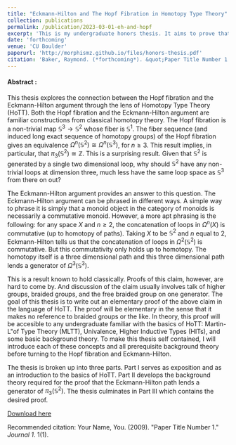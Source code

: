 ```yaml
---
title: "Eckmann-Hilton and The Hopf Fibration in Homotopy Type Theory"
collection: publications
permalink: /publication/2023-03-01-eh-and-hopf
excerpt: 'This is my undergraduate honors thesis. It aims to prove that the Eckmann-Hilton path can be used to construct a generator of $\pi_3(\mathbb{S}^2)$'.
date: 'forthcoming'
venue: 'CU Boulder'
paperurl: 'http://morphismz.github.io/files/honors-thesis.pdf'
citation: 'Baker, Raymond. (*forthcoming*). &quot;Paper Title Number 1.&quot; <i>Journal 1</i>. 1(1).'
---
```


#### Abstract :

This thesis explores the connection between the Hopf fibration and the Eckmann-Hilton argument through the lens of Homotopy Type Theory (HoTT). Both the Hopf fibration and the Eckmann-Hilton argument are familiar constructions from classical homotopy theory. The Hopf fibration is a non-trivial map $\mathbb{S}^3 \to \mathbb{S}^2$ whose fiber is $\mathbb{S}^1$. The fiber sequence (and induced long exact sequence of homotopy groups) of the Hopf fibration gives an equivalence $\Omega^n (\mathbb{S}^2) \cong \Omega^n(\mathbb{S}^3)$, for $n\geq 3$. This result implies, in particular, that $\pi_3(\mathbb{S}^2)\cong \mathbb{Z}$. This is a surprising result. Given that $\mathbb{S}^2$ is generated by a single two dimensional loop, why should $\mathbb{S}^2$ have any non-trivial loops at dimension three, much less have the same loop space as $\mathbb{S}^3$ from there on out? 

The Eckmann-Hilton argument provides an answer to this question. The Eckmann-Hilton argument can be phrased in different ways. A simple way to phrase it is simply that a monoid object in the category of monoids is necessarily a commutative monoid. However, a more apt phrasing is the following: for any space $X$ and $n\geq 2$, the concatenation of loops in $\Omega^n(X)$ is commutative (up to homotopy of paths). Taking $X$ to be $\mathbb{S}^2$ and $n$ equal to $2$, Eckmann-Hilton tells us that the concatenation of loops in $\Omega^2(\mathbb{S}^2)$ is commutative. But this commutativity only holds up to homotopy. The homotopy itself is a three dimensional path and this three dimensional path lends a generator of $\Omega^3(\mathbb{S}^3)$.

This is a result known to hold classically. Proofs of this claim, however, are hard to come by. And discussion of the claim usually involves talk of higher groups, braided groups, and the free braided group on one generator. The goal of this thesis is to write out an elementary proof of the above claim in the language of HoTT. The proof will be elementary in the sense that it makes no reference to braided groups or the like. In theory, this proof will be accesible to any undergraduate familiar with the basics of HoTT: Martin-L\"of Type Theory (MLTT), Univalence, Higher Inductive Types (HITs), and some basic background theory. To make this thesis self contained, I will introduce each of these concepts and all prerequisite background theory before turning to the Hopf fibration and Eckmann-Hilton. 

The thesis is broken up into three parts. Part I serves as exposition and as an introduction to the basics of HoTT. Part II develops the background theory required for the proof that the Eckmann-Hilton path lends a generator of $\pi_3(\mathbb{S}^2)$. The thesis culminates in Part III which contains the desired proof.


[Download here](http://morphismz.github.io/files/honors-thesis.pdf)

Recommended citation: Your Name, You. (2009). "Paper Title Number 1." <i>Journal 1</i>. 1(1).